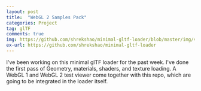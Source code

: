 ```yaml
---
layout: post
title:  "WebGL 2 Samples Pack"
categories: Project
tag: glTF
comments: true
img: https://github.com/shrekshao/minimal-gltf-loader/blob/master/img/viewer-screenshot-2.png?raw=true
ex-url: https://github.com/shrekshao/minimal-gltf-loader
---
```

I've been working on this minimal glTF loader for the past week. 
I've done the first pass of Geometry, materials, shaders, and texture loading. 
A WebGL 1 and WebGL 2 test viewer come together with this repo, which are 
going to be integrated in the loader itself. 

<!--more-->